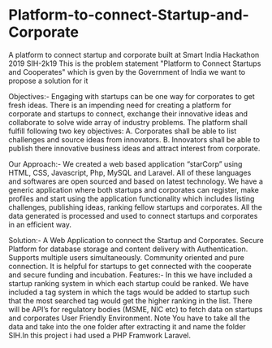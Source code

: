 # Platform-to-connect-Startup-and-Corporate
A platform to connect startup and corporate built at Smart India Hackathon 2019
SIH-2k19
This is the problem statement "Platform to Connect Startups and Cooperates" which is gven by the Government of India we want to propose a solution for it

Objectives:-
Engaging with startups can be one way for corporates to get fresh ideas. There is an impending need for creating a platform for corporate and startups to connect, exchange their innovative ideas and collaborate to solve wide array of industry problems. The platform shall fulfill following two key objectives: A. Corporates shall be able to list challenges and source ideas from innovators. B. Innovators shall be able to publish there innovative business ideas and attract interest from corporate.

Our Approach:-
We created a web based application “starCorp” using HTML, CSS, Javascript, Php, MySQL and Laravel. All of these languages and softwares are open sourced and based on latest technology. We have a generic application where both startups and corporates can register, make profiles and start using the application functionality which includes listing challenges, publishing ideas, ranking fellow startups and corporates. All the data generated is processed and used to connect startups and corporates in an efficient way.

Solution:-
A Web Application to connect the Startup and Corporates.
Secure Platform for database storage and content delivery with Authentication.
Supports multiple users simultaneously.
Community oriented and pure connection.
It is helpful for startups to get connected with the cooperate and secure funding and incubation.
Features:-
In this we have included a startup ranking system in which each startup could be ranked.
We have included a tag system in which the tags would be added to startup such that the most searched tag would get the higher ranking in the list.
There will be API’s for regulatory bodies (MSME, NIC etc) to fetch data on startups and corporates
User Friendly Environment.
Note
You have to take all the data and take into the one folder after extracting it and name the folder SIH.In this project i had used a PHP Framwork Laravel.
